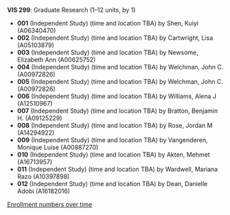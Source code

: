 **VIS 299**: Graduate Research (1–12 units, by 1)

- **001** (Independent Study) (time and location TBA) by Shen, Kuiyi (A06340470)
- **002** (Independent Study) (time and location TBA) by Cartwright, Lisa (A05103879)
- **003** (Independent Study) (time and location TBA) by Newsome, Elizabeth Ann (A00625752)
- **004** (Independent Study) (time and location TBA) by Welchman, John C. (A00972826)
- **005** (Independent Study) (time and location TBA) by Welchman, John C. (A00972826)
- **006** (Independent Study) (time and location TBA) by Williams, Alena J (A12510967)
- **007** (Independent Study) (time and location TBA) by Bratton, Benjamin H. (A09125229)
- **008** (Independent Study) (time and location TBA) by Rose, Jordan M (A14294922)
- **009** (Independent Study) (time and location TBA) by Vangenderen, Monique Luise (A00887270)
- **010** (Independent Study) (time and location TBA) by Akten, Mehmet (A16713957)
- **011** (Independent Study) (time and location TBA) by Wardwell, Mariana Razo (A10397898)
- **012** (Independent Study) (time and location TBA) by Dean, Danielle Adobi (A16182016)

[Enrollment numbers over time](./VIS299.tsv)
